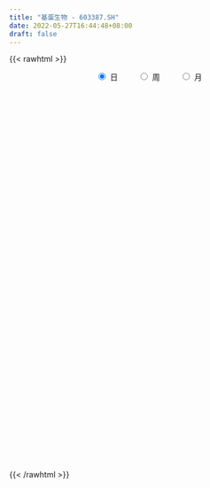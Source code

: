```yaml
---
title: "基蛋生物 - 603387.SH"
date: 2022-05-27T16:44:48+08:00
draft: false
---
```

{{< rawhtml >}}
    <div style="text-align: center">
        <label style="padding: 1rem;"><input style="margin-right: .5rem" type="radio" name="period" value="D" checked onclick="period_change(this)">日</label>
        <label style="padding: 1rem;"><input style="margin-right: .5rem" type="radio" name="period" value="W" onclick="period_change(this)">周</label>
        <label style="padding: 1rem;"><input style="margin-right: .5rem" type="radio" name="period" value="M" onclick="period_change(this)">月</label>
    </div>
    <div id="chart" style="height: 700px;"></div> 
    <script type="text/javascript">
        const D_v = [51081.63,28934.03,19354.51,20101.76,30071.64,31198.42,17917.41,18088.75,20413.4,23789.31,36114.98,21930.38,22529.2,20172.29,25216.49,19180.99,36369.19,25848.51,25719.53,11945.56,12240.54,13733.26,15085.51,22212.08,19838.53,25296.93,30715.86,16516.57,19032.49,37791.39,34207.07,26459.94,16333.45,11816.14,29736.31,17747.98,40699.15,17937.37,17265.85,21574.59,25292.38,19223.51,32117.92,17005.21,14255.62,37095.37,34794.36,37497.66,40528.94,25860.56,21408.03,18267.54,31890.23,37462.41,98914.85,217285.74,118870.01,83842.7,46994.81,41739.12,51358.98,70715.33,40784.21,36321.19,36599.45,48498.7,44289.7,53723.11,41855.54,35067.63,25744.23,31307.84,27841.64,38953.15,32211.75,57388.32,27220.42,28803.84,34254.85,26179.09,22636.48,26208.12,35771.26,36797.46,39500.44,23280.33,42648.21,34214.25,25480.62,23476.58,17994.45,25637.89,24121.77,23162.57,22209.06,20856.27,18873.17,21674.27,15448.32,16735.65,20508.15,21117.31,21650.68,17322.22,19613.46,21005.39,22497.38,65890.83,58330.11,78207.09,29550.47,31260.28,25616.86,15221.91,20172.47,14827.8,16686.26,14338.03,17988.8,19000.23,18047.92,37235.56,26368.76,22705.84,18299.96,20619.19,23198.03,24754.25,24905.11,76721.3,262132.36,213646.59,188811.13,109413.58,91700.33,81708.37,54343.13,48636.44,39789.06,42966.72,37975.04,28562.03,71438.59,47097.19,36217.81,29480.14,75911.88,43625.69,35984.14,27793.68,32005.61,29473.85,30712.08,112205.71,58848.85,72595.42,69859.22,58251.54,39678.53,93575.44,144425.8,245774.08,428972.49,467706.59,440768.09,331078.27,255036.05,167550.21,131340.18,147208.3,73844.4,91866.43,53156.48,69407.06,50534.28,43120.36,51044.59,55044.37,41239.73,68777.31,30842.99,33260.89,51651.78,40592.28,47220.55,57318.94,59948.6,44150.13,156460.23,90031.76,78653.24,53435.77,76930.98,70836.94,108429.75,80283.89,80545.16,67826.22,129702.76,278786.19,296299.48,165799.87,173549.36,142843.11,104622.59,112770.8,102514.99,65402.98,242386.03,287986.9,335980.91,286816.09,174731.55,164582.61,113656.43,107407.79,102378.99,72619.43,118423.05,86282.06,75826.68,104344.3,66866.64,48891.67,47506.28,53285.6,75775.4,68331.82,68623.08,56891.3,64211.3,199861.17,139056.81,127794.98,156994.83,88175.25,98823.29,103760.32,89079.79,59820.56,55763.87,50001.6,41531.02,48590.69,43827.91,80113.07,83775.13,41023.28,78211.39,47394.95]
const D_histogram = [0.0,0.0121955556,-0.0029595796,-0.0394277912,-0.0470479101,-0.0360862942,-0.0184822938,0.0060163983,-0.0048541315,-0.0138275892,-0.0351052934,-0.0484513173,-0.0704705674,-0.0821564248,-0.0572031617,-0.0601513543,-0.0111878444,0.0158304695,0.0014380014,-0.0142143555,-0.0343217572,-0.0375693192,-0.0277344443,0.0088145103,0.0348803456,0.0623172298,0.0269704623,0.0083085974,0.0061692681,0.0291620929,0.0545101206,0.0441434271,0.0220450919,0.0115707228,-0.0287476795,-0.058151069,-0.0988227036,-0.1244162688,-0.1197886663,-0.1236301807,-0.1105988112,-0.102739133,-0.0555409901,-0.039002536,-0.0207610537,0.0391204052,0.0427388433,0.0069765551,-0.0509718155,-0.1330737777,-0.1906078055,-0.2171673093,-0.2115763174,-0.1620323459,0.0066445953,0.1958237641,0.2426238286,0.2022825164,0.1562014643,0.1047534246,0.0664395842,0.0094971023,-0.01020936,-0.0125406352,-0.0229759869,-0.0155552291,-0.0489884704,-0.1131838694,-0.1356012978,-0.1092890529,-0.0822821812,-0.061173551,-0.0657887758,-0.0854971543,-0.053449014,0.0254353301,0.0560921662,0.0701022464,0.0919295529,0.1007102033,0.1076435704,0.1070667062,0.1181613807,0.1127462756,0.0829701718,0.0603567016,0.0171152597,-0.0106623744,-0.024076259,-0.0143274616,-0.0173425556,-0.0243311661,-0.0078614242,-0.024758966,-0.0348248282,-0.024047268,-0.0083737432,0.0114804608,0.0290590172,0.0403944536,0.0343670011,0.0253525855,0.0384933019,0.0526184776,0.0645857701,0.0757023473,0.0676614764,0.1078689937,0.077684864,-0.0245702692,-0.0848951179,-0.0957995793,-0.0934454455,-0.0839678608,-0.0709690626,-0.0569210784,-0.0562238779,-0.0542304433,-0.0399182717,-0.0274787133,-0.0040388124,0.03209628,0.051884875,0.0641012549,0.0663177782,0.0581701797,0.0425447262,0.0395470346,0.0489984244,0.1696683144,0.2607997697,0.3357035491,0.3708555306,0.3145862117,0.2274992303,0.1353538878,0.0777451601,0.0133554059,-0.014287165,-0.0308173902,-0.0592293074,-0.0755950978,-0.0482806759,-0.0446879467,-0.0343519931,-0.0311020526,-0.006227725,-0.0092945379,-0.0048034758,-0.0162214175,-0.0446334147,-0.0444534028,-0.0390241244,0.012895636,0.0420640174,0.0598145844,0.0629600767,0.0540902938,0.0450511983,0.0560606201,0.0757402754,0.1455987157,0.3169427924,0.4068981363,0.5512403233,0.5032298522,0.2875248626,0.1828573597,0.0469187549,-0.1322332604,-0.2604928729,-0.4037818307,-0.466372537,-0.5270077378,-0.5303452035,-0.504043959,-0.4600338583,-0.3902283457,-0.3299990386,-0.3158295184,-0.287794496,-0.2480534858,-0.1903679585,-0.157848601,-0.1194735017,-0.0702330458,-0.0580850671,-0.0307615891,0.0264093736,0.08838197,0.1288541619,0.1432241869,0.1637666775,0.1739642885,0.2112083925,0.2055350327,0.1453491936,0.0780704618,0.1283958208,0.2616277232,0.2809754955,0.2068666069,0.1171612648,0.0655118473,0.0568659716,0.0423123198,-0.0142064984,-0.0512752459,0.0497132736,0.0282477742,0.1142480377,0.1237145822,0.1169800602,0.0842230213,0.0251936103,0.0037883143,-0.0650354087,-0.113875283,-0.1148228478,-0.1307516048,-0.1906751534,-0.1552588751,-0.1713545354,-0.1853173831,-0.1987036237,-0.2156792566,-0.2660701922,-0.3239463622,-0.423585133,-0.4647155013,-0.3976737337,-0.2577817085,-0.1242849291,0.0310355915,0.1816110893,0.2743182593,0.3482439518,0.3597800346,0.3722682482,0.3698102256,0.3247231643,0.2602840658,0.1909674856,0.1454047662,0.1142348661,0.1349412012,0.0604105625,0.018024941,-0.0422370927,-0.0791777578]
const D_fast = [0.0,0.0152444444,-0.0006505856,-0.046975745,-0.0663578414,-0.0644177991,-0.0514343722,-0.0254315805,-0.0375156431,-0.0499459982,-0.0800000257,-0.1054588789,-0.1450957709,-0.1773207345,-0.1666682617,-0.1846542929,-0.1384877442,-0.1075118129,-0.1215447806,-0.1407507264,-0.1694385674,-0.1820784592,-0.1791771954,-0.1404246132,-0.1056386915,-0.0626224998,-0.0912266517,-0.1078113673,-0.1084083796,-0.0781250316,-0.0391494737,-0.0384803104,-0.0550673726,-0.062649061,-0.1101543832,-0.15409554,-0.2194728505,-0.2761704829,-0.3014900469,-0.3362391065,-0.3508574398,-0.3686825449,-0.3353696495,-0.3285818294,-0.3155306106,-0.2458690504,-0.2315659015,-0.2655840509,-0.3362753754,-0.451645782,-0.5568317612,-0.6376830923,-0.6849861798,-0.6759502947,-0.5056122047,-0.2674770949,-0.1600210732,-0.1497917563,-0.1568224424,-0.1820821259,-0.2037860702,-0.2583542765,-0.2806130789,-0.2860795129,-0.3022588613,-0.2987269108,-0.3444072696,-0.4368986361,-0.4932163888,-0.4942264072,-0.4877900808,-0.4819748384,-0.5030372571,-0.5441199242,-0.5254340374,-0.4401908607,-0.3955109831,-0.3639753413,-0.3191656466,-0.2852074453,-0.2513631857,-0.2251733733,-0.1845383537,-0.1617668898,-0.1708004508,-0.1783247455,-0.2172873724,-0.2477306002,-0.2671635495,-0.2609966175,-0.2683473504,-0.2814187525,-0.2669143666,-0.2900016499,-0.3087737191,-0.304007976,-0.2904278869,-0.2677035677,-0.242860257,-0.2214262072,-0.2188619094,-0.2215381786,-0.1987741367,-0.1714943417,-0.1433806066,-0.1133384426,-0.1044639444,-0.0372891787,-0.0480520923,-0.1564497929,-0.237998421,-0.2728527773,-0.2938600048,-0.3053743853,-0.3101178528,-0.3103001382,-0.3236589072,-0.3352230834,-0.3308904797,-0.3253205996,-0.3028904018,-0.2587312394,-0.2259714256,-0.197729732,-0.1789337642,-0.1725388178,-0.1775280898,-0.1706390226,-0.1489380267,0.0141489418,0.1704803395,0.3293100062,0.4571758704,0.4795531045,0.4493409305,0.39103406,0.3528616223,0.2918107196,0.2605963574,0.2363617847,0.1931425407,0.1578779758,0.1731222287,0.1655429713,0.1672909266,0.1627653539,0.1860827502,0.1806923029,0.183982496,0.1685092,0.128938849,0.1180055103,0.1136787575,0.168822427,0.2085068127,0.2412110258,0.2600965373,0.2647493279,0.2669730319,0.2919976087,0.3306123329,0.4368704521,0.6874502269,0.8791301048,1.1612823727,1.2390793647,1.0952555907,1.0363024277,0.9120935116,0.6998831812,0.5065003505,0.262265935,0.0830820945,-0.1093050408,-0.2452288074,-0.3449385526,-0.4159369165,-0.4436884903,-0.4659589428,-0.5307468023,-0.5746604038,-0.5969327651,-0.5868392275,-0.5937820202,-0.5852752963,-0.5535931018,-0.5559663899,-0.5363333092,-0.4725600031,-0.3884919142,-0.3158061818,-0.2656301101,-0.2041459502,-0.150457267,-0.0604110649,-0.0147006665,-0.0385492072,-0.0863103236,-0.0038860094,0.1947528238,0.28434447,0.2619522331,0.2015372072,0.1662657515,0.1718363688,0.167860797,0.1077903541,0.0579027951,0.171319633,0.1569160771,0.2714783502,0.3118735401,0.3343840332,0.3226827497,0.2699517412,0.2494935238,0.1644109487,0.0871022536,0.0574489769,0.0088323187,-0.0987600183,-0.1021584587,-0.161092753,-0.2213849465,-0.2844470929,-0.35534254,-0.4722510237,-0.6111137842,-0.8166488383,-0.9739580819,-1.0063347477,-0.9308881496,-0.8284626025,-0.665383184,-0.4694049139,-0.308118179,-0.1471314986,-0.0456504072,0.0599048685,0.1498994022,0.1859931321,0.18662505,0.1650503412,0.1558388133,0.1532276298,0.2076692652,0.148241267,0.1103618809,0.039540574,-0.0171945306]
const D_slow = [0.0,0.0030488889,0.002308994,-0.0075479538,-0.0193099313,-0.0283315049,-0.0329520783,-0.0314479788,-0.0326615116,-0.0361184089,-0.0448947323,-0.0570075616,-0.0746252035,-0.0951643097,-0.1094651001,-0.1245029386,-0.1272998998,-0.1233422824,-0.122982782,-0.1265363709,-0.1351168102,-0.14450914,-0.1514427511,-0.1492391235,-0.1405190371,-0.1249397296,-0.1181971141,-0.1161199647,-0.1145776477,-0.1072871245,-0.0936595943,-0.0826237375,-0.0771124645,-0.0742197838,-0.0814067037,-0.095944471,-0.1206501469,-0.1517542141,-0.1817013806,-0.2126089258,-0.2402586286,-0.2659434119,-0.2798286594,-0.2895792934,-0.2947695568,-0.2849894555,-0.2743047447,-0.272560606,-0.2853035598,-0.3185720043,-0.3662239557,-0.420515783,-0.4734098624,-0.5139179488,-0.5122568,-0.463300859,-0.4026449018,-0.3520742727,-0.3130239067,-0.2868355505,-0.2702256545,-0.2678513789,-0.2704037189,-0.2735388777,-0.2792828744,-0.2831716817,-0.2954187993,-0.3237147666,-0.3576150911,-0.3849373543,-0.4055078996,-0.4208012874,-0.4372484813,-0.4586227699,-0.4719850234,-0.4656261909,-0.4516031493,-0.4340775877,-0.4110951995,-0.3859176487,-0.3590067561,-0.3322400795,-0.3026997344,-0.2745131655,-0.2537706225,-0.2386814471,-0.2344026322,-0.2370682258,-0.2430872905,-0.2466691559,-0.2510047948,-0.2570875863,-0.2590529424,-0.2652426839,-0.2739488909,-0.2799607079,-0.2820541437,-0.2791840285,-0.2719192742,-0.2618206608,-0.2532289105,-0.2468907641,-0.2372674387,-0.2241128193,-0.2079663767,-0.1890407899,-0.1721254208,-0.1451581724,-0.1257369564,-0.1318795237,-0.1531033031,-0.177053198,-0.2004145593,-0.2214065245,-0.2391487902,-0.2533790598,-0.2674350293,-0.2809926401,-0.290972208,-0.2978418863,-0.2988515894,-0.2908275194,-0.2778563007,-0.2618309869,-0.2452515424,-0.2307089975,-0.2200728159,-0.2101860573,-0.1979364512,-0.1555193726,-0.0903194301,-0.0063935429,0.0863203398,0.1649668927,0.2218417003,0.2556801722,0.2751164623,0.2784553137,0.2748835225,0.2671791749,0.2523718481,0.2334730736,0.2214029046,0.210230918,0.2016429197,0.1938674065,0.1923104753,0.1899868408,0.1887859718,0.1847306175,0.1735722638,0.1624589131,0.152702882,0.155926791,0.1664427953,0.1813964414,0.1971364606,0.210659034,0.2219218336,0.2359369886,0.2548720575,0.2912717364,0.3705074345,0.4722319686,0.6100420494,0.7358495124,0.8077307281,0.853445068,0.8651747567,0.8321164416,0.7669932234,0.6660477657,0.5494546315,0.417702697,0.2851163962,0.1591054064,0.0440969418,-0.0534601446,-0.1359599042,-0.2149172838,-0.2868659078,-0.3488792793,-0.3964712689,-0.4359334192,-0.4658017946,-0.483360056,-0.4978813228,-0.5055717201,-0.4989693767,-0.4768738842,-0.4446603437,-0.408854297,-0.3679126276,-0.3244215555,-0.2716194574,-0.2202356992,-0.1838984008,-0.1643807853,-0.1322818301,-0.0668748994,0.0033689745,0.0550856262,0.0843759424,0.1007539042,0.1149703972,0.1255484771,0.1219968525,0.109178041,0.1216063594,0.128668303,0.1572303124,0.188158958,0.217403973,0.2384597283,0.2447581309,0.2457052095,0.2294463573,0.2009775366,0.1722718246,0.1395839234,0.0919151351,0.0531004163,0.0102617825,-0.0360675633,-0.0857434692,-0.1396632834,-0.2061808315,-0.287167422,-0.3930637052,-0.5092425806,-0.608661014,-0.6731064411,-0.7041776734,-0.6964187755,-0.6510160032,-0.5824364384,-0.4953754504,-0.4054304418,-0.3123633797,-0.2199108233,-0.1387300322,-0.0736590158,-0.0259171444,0.0104340471,0.0389927637,0.072728064,0.0878307046,0.0923369398,0.0817776667,0.0619832272]
const D_data = [['2021-05-18', 23.2222, 22.6206, 21.113, 23.3425],['2021-05-19', 22.7055, 22.8117, 22.3092, 23.0594],['2021-05-20', 22.7055, 22.4649, 22.3941, 22.932],['2021-05-21', 22.564, 22.0402, 22.0261, 22.5781],['2021-05-24', 21.9411, 22.2455, 21.4811, 22.3092],['2021-05-25', 22.2738, 22.4507, 21.7288, 22.7338],['2021-05-26', 22.3092, 22.5852, 22.3092, 22.7551],['2021-05-27', 22.5852, 22.7763, 22.3587, 22.9249],['2021-05-28', 22.7763, 22.3658, 22.295, 22.9816],['2021-05-31', 22.3658, 22.3233, 22.1676, 22.6135],['2021-06-01', 22.3233, 22.0615, 21.835, 22.472],['2021-06-02', 21.9694, 22.0261, 21.8704, 22.1393],['2021-06-03', 22.0261, 21.7642, 21.6509, 22.1039],['2021-06-04', 21.6793, 21.7288, 21.4245, 21.927],['2021-06-07', 21.743, 22.1535, 21.743, 22.3233],['2021-06-08', 22.2101, 21.7996, 21.7005, 22.2667],['2021-06-09', 21.8704, 22.5286, 21.5872, 22.7197],['2021-06-10', 22.4366, 22.4437, 22.295, 22.8117],['2021-06-11', 22.4507, 21.9482, 21.9199, 22.4578],['2021-06-15', 21.927, 21.8279, 21.7642, 22.0473],['2021-06-16', 21.7996, 21.6368, 21.5731, 21.927],['2021-06-17', 21.8067, 21.7359, 21.5802, 21.8704],['2021-06-18', 21.7288, 21.8704, 21.6226, 22.0331],['2021-06-21', 21.8208, 22.3021, 21.7359, 22.3304],['2021-06-22', 22.3375, 22.3375, 22.2242, 22.4295],['2021-06-23', 22.32, 22.52, 22.28, 22.98],['2021-06-24', 22.36, 21.73, 21.7, 22.46],['2021-06-25', 21.68, 21.79, 21.56, 21.91],['2021-06-28', 21.79, 21.93, 21.7, 22.1],['2021-06-29', 22.02, 22.3, 21.91, 22.51],['2021-06-30', 22.3, 22.48, 21.95, 22.88],['2021-07-01', 22.46, 22.1, 22.03, 22.71],['2021-07-02', 22.19, 21.88, 21.8, 22.2],['2021-07-05', 21.95, 21.94, 21.7, 22.0],['2021-07-06', 22.03, 21.41, 21.25, 22.08],['2021-07-07', 21.36, 21.31, 21.24, 21.49],['2021-07-08', 21.32, 20.9, 20.42, 21.4],['2021-07-09', 20.77, 20.8, 20.54, 21.02],['2021-07-12', 20.83, 21.0, 20.78, 21.13],['2021-07-13', 20.99, 20.77, 20.63, 20.99],['2021-07-14', 20.82, 20.88, 20.65, 21.15],['2021-07-15', 20.67, 20.75, 20.62, 20.87],['2021-07-16', 20.75, 21.29, 20.7, 21.43],['2021-07-19', 21.25, 21.0, 20.95, 21.26],['2021-07-20', 20.95, 21.05, 20.75, 21.2],['2021-07-21', 21.18, 21.75, 21.06, 21.8],['2021-07-22', 21.68, 21.21, 21.06, 21.68],['2021-07-23', 21.1, 20.61, 20.23, 21.12],['2021-07-26', 20.46, 20.02, 19.28, 20.58],['2021-07-27', 19.98, 19.22, 19.22, 20.2],['2021-07-28', 19.12, 18.97, 18.5, 19.2],['2021-07-29', 19.05, 18.91, 18.87, 19.25],['2021-07-30', 18.91, 19.02, 18.25, 19.1],['2021-08-02', 19.11, 19.5, 18.5, 19.52],['2021-08-03', 19.6, 21.45, 19.56, 21.45],['2021-08-04', 21.8, 22.69, 21.66, 23.48],['2021-08-05', 22.44, 21.66, 21.66, 23.0],['2021-08-06', 21.6, 20.71, 20.5, 21.65],['2021-08-09', 20.44, 20.5, 20.2, 20.66],['2021-08-10', 20.49, 20.23, 20.06, 20.5],['2021-08-11', 20.33, 20.18, 19.96, 20.5],['2021-08-12', 20.24, 19.68, 19.6, 20.26],['2021-08-13', 19.65, 19.9, 19.52, 20.08],['2021-08-16', 19.9, 20.01, 19.65, 20.15],['2021-08-17', 19.97, 19.82, 19.69, 20.14],['2021-08-18', 20.4, 19.98, 19.87, 20.81],['2021-08-19', 19.99, 19.33, 19.25, 20.05],['2021-08-20', 19.26, 18.57, 18.47, 19.26],['2021-08-23', 18.58, 18.71, 18.52, 18.8],['2021-08-24', 18.65, 19.18, 18.65, 19.25],['2021-08-25', 19.3, 19.2, 18.95, 19.3],['2021-08-26', 19.2, 19.14, 18.92, 19.42],['2021-08-27', 19.14, 18.75, 18.67, 19.14],['2021-08-30', 18.8, 18.37, 18.33, 18.88],['2021-08-31', 18.47, 18.93, 18.3, 19.0],['2021-09-01', 18.88, 19.74, 18.87, 19.85],['2021-09-02', 19.83, 19.4, 19.27, 19.83],['2021-09-03', 19.2, 19.3, 19.15, 19.55],['2021-09-06', 19.25, 19.5, 19.1, 19.63],['2021-09-07', 19.58, 19.44, 19.27, 19.61],['2021-09-08', 19.44, 19.49, 19.39, 19.67],['2021-09-09', 19.5, 19.45, 19.32, 19.54],['2021-09-10', 19.53, 19.67, 19.44, 19.87],['2021-09-13', 19.69, 19.53, 19.49, 20.17],['2021-09-14', 19.79, 19.17, 19.08, 19.83],['2021-09-15', 19.17, 19.14, 18.81, 19.29],['2021-09-16', 19.12, 18.7, 18.59, 19.35],['2021-09-17', 18.69, 18.67, 18.55, 18.88],['2021-09-22', 18.61, 18.69, 18.51, 18.85],['2021-09-23', 18.7, 18.92, 18.7, 19.06],['2021-09-24', 18.94, 18.73, 18.7, 19.0],['2021-09-27', 18.73, 18.6, 18.55, 18.9],['2021-09-28', 18.6, 18.87, 18.48, 18.92],['2021-09-29', 18.81, 18.4, 18.39, 18.91],['2021-09-30', 18.4, 18.35, 18.32, 18.58],['2021-10-08', 18.36, 18.55, 18.31, 18.6],['2021-10-11', 18.43, 18.63, 18.43, 18.65],['2021-10-12', 18.59, 18.74, 18.46, 18.87],['2021-10-13', 18.7, 18.79, 18.57, 18.88],['2021-10-14', 18.79, 18.78, 18.7, 18.92],['2021-10-15', 18.8, 18.57, 18.52, 18.83],['2021-10-18', 18.57, 18.48, 18.29, 18.62],['2021-10-19', 18.42, 18.76, 18.42, 18.87],['2021-10-20', 18.76, 18.85, 18.69, 18.9],['2021-10-21', 18.72, 18.91, 18.72, 19.07],['2021-10-22', 18.88, 18.99, 18.88, 19.08],['2021-10-25', 19.15, 18.79, 18.68, 19.15],['2021-10-26', 18.65, 19.53, 18.57, 19.68],['2021-10-27', 19.31, 18.73, 18.65, 19.41],['2021-10-28', 18.6, 17.47, 17.41, 18.7],['2021-10-29', 17.47, 17.49, 17.32, 17.7],['2021-11-01', 17.48, 17.82, 17.09, 17.84],['2021-11-02', 17.81, 17.86, 17.36, 17.89],['2021-11-03', 17.78, 17.88, 17.71, 18.08],['2021-11-04', 17.88, 17.89, 17.56, 18.02],['2021-11-05', 17.88, 17.89, 17.74, 18.08],['2021-11-08', 17.87, 17.68, 17.55, 17.87],['2021-11-09', 17.67, 17.62, 17.58, 17.78],['2021-11-10', 17.6, 17.74, 17.42, 17.75],['2021-11-11', 17.72, 17.72, 17.58, 17.83],['2021-11-12', 17.71, 17.9, 17.7, 17.98],['2021-11-15', 17.99, 18.19, 17.9, 18.5],['2021-11-16', 18.26, 18.13, 18.08, 18.44],['2021-11-17', 18.13, 18.13, 18.0, 18.3],['2021-11-18', 18.25, 18.06, 17.98, 18.25],['2021-11-19', 17.95, 17.93, 17.76, 18.0],['2021-11-22', 17.89, 17.78, 17.64, 18.0],['2021-11-23', 17.74, 17.89, 17.7, 18.2],['2021-11-24', 17.88, 18.07, 17.73, 18.2],['2021-11-25', 18.15, 19.88, 18.01, 19.88],['2021-11-26', 21.75, 20.24, 20.02, 21.75],['2021-11-29', 21.0, 20.72, 20.24, 21.6],['2021-11-30', 20.14, 20.81, 19.74, 21.1],['2021-12-01', 20.5, 19.9, 19.88, 20.5],['2021-12-02', 19.75, 19.37, 19.37, 20.25],['2021-12-03', 19.25, 19.0, 18.9, 19.5],['2021-12-06', 19.0, 19.15, 18.73, 19.23],['2021-12-07', 19.0, 18.81, 18.59, 19.15],['2021-12-08', 18.8, 19.06, 18.7, 19.19],['2021-12-09', 19.06, 19.1, 18.98, 19.16],['2021-12-10', 19.1, 18.83, 18.79, 19.12],['2021-12-13', 18.75, 18.84, 18.73, 18.98],['2021-12-14', 18.85, 19.4, 18.85, 19.4],['2021-12-15', 19.41, 19.18, 19.11, 19.55],['2021-12-16', 19.25, 19.3, 19.08, 19.46],['2021-12-17', 19.3, 19.25, 19.1, 19.4],['2021-12-20', 19.3, 19.61, 19.3, 19.88],['2021-12-21', 19.65, 19.34, 19.19, 19.72],['2021-12-22', 19.22, 19.46, 19.2, 19.53],['2021-12-23', 19.48, 19.26, 19.25, 19.48],['2021-12-24', 19.18, 18.94, 18.88, 19.31],['2021-12-27', 18.9, 19.21, 18.83, 19.28],['2021-12-28', 19.25, 19.28, 19.06, 19.36],['2021-12-29', 19.28, 20.03, 19.25, 20.44],['2021-12-30', 19.8, 20.01, 19.78, 20.17],['2021-12-31', 19.99, 20.06, 19.81, 20.42],['2022-01-04', 20.2, 20.01, 19.93, 20.47],['2022-01-05', 20.0, 19.92, 19.4, 20.05],['2022-01-06', 19.79, 19.94, 19.66, 20.08],['2022-01-07', 19.93, 20.27, 19.86, 20.74],['2022-01-10', 20.88, 20.55, 20.39, 21.22],['2022-01-11', 20.55, 21.55, 20.26, 22.54],['2022-01-12', 21.4, 23.71, 20.93, 23.71],['2022-01-13', 23.71, 23.75, 22.54, 24.56],['2022-01-14', 23.3, 25.53, 23.05, 26.03],['2022-01-17', 25.37, 23.9, 23.65, 25.38],['2022-01-18', 23.21, 21.51, 21.51, 23.22],['2022-01-19', 21.08, 22.34, 21.01, 22.4],['2022-01-20', 22.07, 21.51, 21.46, 22.7],['2022-01-21', 21.3, 20.2, 20.09, 21.52],['2022-01-24', 19.81, 19.96, 19.71, 20.23],['2022-01-25', 19.87, 18.87, 18.85, 20.28],['2022-01-26', 19.08, 19.06, 18.84, 19.33],['2022-01-27', 19.09, 18.42, 18.3, 19.24],['2022-01-28', 18.59, 18.59, 18.29, 18.83],['2022-02-07', 18.98, 18.64, 18.41, 19.0],['2022-02-08', 18.6, 18.68, 18.19, 18.84],['2022-02-09', 18.74, 18.97, 18.51, 19.05],['2022-02-10', 18.98, 18.9, 18.74, 19.15],['2022-02-11', 18.99, 18.24, 18.09, 18.99],['2022-02-14', 18.2, 18.25, 18.12, 18.5],['2022-02-15', 18.4, 18.32, 18.08, 18.53],['2022-02-16', 18.36, 18.58, 18.18, 18.76],['2022-02-17', 18.57, 18.31, 18.22, 18.58],['2022-02-18', 18.12, 18.4, 18.05, 18.56],['2022-02-21', 18.4, 18.63, 18.3, 18.65],['2022-02-22', 18.48, 18.21, 18.06, 18.49],['2022-02-23', 18.24, 18.4, 18.15, 18.45],['2022-02-24', 18.4, 18.93, 18.38, 19.55],['2022-02-25', 18.86, 19.29, 18.81, 19.37],['2022-02-28', 19.39, 19.32, 18.76, 19.6],['2022-03-01', 19.32, 19.19, 19.05, 19.48],['2022-03-02', 19.1, 19.43, 18.9, 19.64],['2022-03-03', 19.4, 19.47, 19.35, 19.65],['2022-03-04', 19.3, 20.05, 19.29, 20.25],['2022-03-07', 20.26, 19.73, 19.53, 20.35],['2022-03-08', 19.67, 18.98, 18.4, 19.67],['2022-03-09', 18.98, 18.61, 17.97, 19.23],['2022-03-10', 18.91, 20.1, 18.81, 20.14],['2022-03-11', 19.94, 21.78, 19.58, 22.05],['2022-03-14', 22.5, 20.98, 20.96, 23.0],['2022-03-15', 20.39, 19.86, 19.74, 20.98],['2022-03-16', 19.93, 19.36, 18.39, 20.28],['2022-03-17', 19.08, 19.54, 19.05, 20.38],['2022-03-18', 19.56, 19.98, 19.33, 20.32],['2022-03-21', 20.08, 19.9, 19.49, 20.35],['2022-03-22', 19.71, 19.21, 18.92, 19.78],['2022-03-23', 19.07, 19.19, 19.03, 19.4],['2022-03-24', 20.09, 21.11, 19.73, 21.11],['2022-03-25', 20.94, 19.84, 19.82, 21.13],['2022-03-28', 20.03, 21.44, 20.03, 21.82],['2022-03-29', 21.13, 20.86, 20.74, 22.06],['2022-03-30', 20.65, 20.79, 20.28, 20.97],['2022-03-31', 20.64, 20.47, 20.3, 21.01],['2022-04-01', 20.36, 19.97, 19.81, 20.38],['2022-04-06', 20.11, 20.27, 19.89, 20.47],['2022-04-07', 20.0, 19.44, 19.4, 20.15],['2022-04-08', 19.34, 19.33, 19.19, 19.69],['2022-04-11', 20.09, 19.73, 19.71, 20.88],['2022-04-12', 20.12, 19.42, 19.02, 20.12],['2022-04-13', 19.25, 18.55, 18.55, 19.26],['2022-04-14', 18.63, 19.55, 18.51, 19.95],['2022-04-15', 19.26, 18.83, 18.74, 19.5],['2022-04-18', 18.69, 18.63, 18.0, 18.8],['2022-04-19', 18.6, 18.4, 18.2, 18.75],['2022-04-20', 18.39, 18.09, 17.97, 18.65],['2022-04-21', 18.1, 17.27, 17.1, 18.25],['2022-04-22', 17.06, 16.61, 16.49, 17.16],['2022-04-25', 16.44, 15.31, 15.28, 16.44],['2022-04-26', 15.0, 15.24, 14.96, 15.75],['2022-04-27', 14.85, 16.24, 14.78, 16.24],['2022-04-28', 17.0, 17.36, 16.79, 17.86],['2022-04-29', 17.38, 17.77, 17.12, 17.95],['2022-05-05', 17.79, 18.69, 17.54, 18.92],['2022-05-06', 18.35, 19.45, 18.25, 19.77],['2022-05-09', 19.4, 19.48, 19.08, 19.64],['2022-05-10', 19.11, 19.87, 19.05, 19.95],['2022-05-11', 19.86, 19.54, 19.53, 20.49],['2022-05-12', 19.45, 19.86, 19.39, 20.28],['2022-05-13', 19.8, 19.96, 19.6, 20.32],['2022-05-16', 20.0, 19.55, 19.46, 20.0],['2022-05-17', 19.6, 19.23, 19.1, 19.62],['2022-05-18', 19.31, 18.98, 18.98, 19.41],['2022-05-19', 18.99, 19.1, 18.52, 19.14],['2022-05-20', 19.28, 19.18, 18.9, 19.35],['2022-05-23', 19.45, 19.91, 19.26, 19.96],['2022-05-24', 19.92, 18.66, 18.65, 19.93],['2022-05-25', 18.66, 18.79, 18.54, 18.96],['2022-05-26', 18.92, 18.29, 17.76, 18.94],['2022-05-27', 18.29, 18.28, 18.06, 18.88]]
const W_v = [97129.27,561939.4,325641.82,170828.74,139622.26,201798.16,300633.68,181279.22,176384.19,89556.04,99107.24,133399.89,83063.32,165800.77,205370.1,140134.08,131298.51,96076.56,79721.83,87122.43,72728.66,72832.23,59464.32,39035.29,53444.9,50472.11,42767.7,37548.49,45505.95,24177.91,10838.41,41358.37,45022.48,54374.01,59253.35,69286.33,84400.04,126973.69,83231.56,209073.19,119337.51,144762.95,115444.46,109439.58,121063.5,109866.38,86103.77,86906.63,120361.79,148624.11,146760.07,211395.86,120571.84,91889.31,106594.61,63350.92,72622.67,131439.05,66558.85,64154.07,55338.95,64756.37,84458.25,66086.25,202051.26,182433.69,151442.97,202086.77,133254.23,75638.22,146116.55,88948.09,63762.52,48635.8,40092.92,62319.86,65127.53,97101.79,71797.43,174210.58,160164.65,203809.85,217016.93,202624.61,466037.3699999999,225094.08,159851.02,254610.57,240181.68,176953.97,63613.81,154772.4,114345.19,128290.84,100535.05,126709.43,121672.27,107445.48,111863.15,146722.07,111601.18,143182.54,98789.18,121494.77,119739.12,185349.82,584029.25,286344.06,254267.31,197158.67,184204.03,192604.14,26782.84,112425.5,334151.06,353322.41,156645.36,134861.56,99457.89,150676.55,76176.91,76750.48,59311.56,102742.49,82501.09,96781.63,178668.08,145561.24,454153.09,526010.66,215184.85,1070468.96,536306.17,356874.71,447078.4,324847.41,442850.55,256466.56,268651.7,631794.42,695799.47,367955.79,173914.4,260511.56,299190.02,195575.77,314233.66,390167.31,453813.99,306670.57,356722.25,417472.02,420079.42,297359.77,264027.74,285706.85,172966.92,175403.94,204373.46,272572.66,199221.76,163448.75,150653.97,84691.15,27876.85,286845.62,269732.92,404783.18,226559.56,150136.97,81918.51,174872.09,115414.61,147473.24,131447.4,127967.53,146763.22,211687.37,134327.6,152308.22,144208.76,101478.83,60783.8,48547.15,85459.14,159806.91,110595.11,105116.86,103942.09,127946.06,75150.06,101777.69,202277.18,402235.34,113155.65,150790.69,155459.06,117689.62,124536.16,132334.71,53004.87,114579.97,133824.34,117936.95,115474.25,140648.22,137955.3,556375.71,251592.45,219432.15,161816.88,184577.48,145049.8,176440.69,66951.65,95131.29,20856.27,93239.56,100709.06,254475.88,107099.32,86061.24,125229.31,411711.05,685280.0,223710.39,212795.76,215321.0,303835.91,261364.73,1727647.05,1032213.01,338808.65,259226.36,203568.49,407909.66,388286.68,637144.22,883114.4099999999,811061.7000000001,1075767.5900000001,282406.21,451742.73,293790.77,528643.6599999999,284789.81,439659.21,239715.09,330517.82]
const W_histogram = [0.0,0.0371163533,0.0648337428,-0.0010243633,0.0295198087,0.0978034466,0.2633051496,0.4232208094,0.4229326108,0.3695801044,0.2858222255,0.3197868118,0.253971354,0.2966337811,0.3864938122,0.477759807,0.3600980807,0.2823109943,0.1540083934,-0.0181333302,-0.0785566851,-0.1049605638,-0.1093117797,-0.1107677889,-0.1480965323,-0.1850404193,-0.2211715762,-0.3033688552,-0.4680237462,-0.5642012745,-0.5623804912,-0.4720144357,-0.3110297022,-0.251480143,-0.2687844473,-0.1077950286,0.0514335063,0.2529714819,0.2684206856,0.5220096849,0.7596713614,0.9360436848,0.9664614116,1.0655159859,0.8695537212,0.7301292288,0.4992433608,0.3076273581,0.0662207083,-0.1019540228,0.0348065178,-0.0950939086,-0.2585427387,-0.5465699055,-0.7332497171,-0.9529419318,-0.9365747687,-0.8736178418,-0.8435293055,-0.8522740786,-0.7409635951,-0.6082969453,-0.7281825238,-0.755681805,-0.926123543,-0.9487455478,-0.9578594541,-0.8106989298,-0.7575284334,-0.6648380524,-0.5460049306,-0.4541764883,-0.4189437486,-0.3737956301,-0.2883691797,-0.1969491063,-0.0935182437,-0.0107552435,0.0355367462,0.1572106608,0.2655592619,0.3816196845,0.4432995749,0.47987409,0.7231315313,0.8214703447,0.8943634926,0.9873253269,1.1524828106,1.0216564736,0.8678936092,0.6636471145,0.5222770277,0.3415702962,0.2048975413,0.0009051724,-0.0866290188,-0.062955656,-0.0522360353,0.0136498661,0.0419920675,0.0184879322,-0.0216125231,-0.1056187676,-0.1995767605,-0.1330673352,-0.1656961649,-0.1897453044,-0.1189233548,-0.0731918485,-0.0489844555,-0.0777541946,-0.1197662201,-0.0602041965,0.0208213967,-0.0583415648,-0.1026007381,-0.0974761996,-0.1077961454,-0.1185347311,-0.1331634679,-0.1277684261,-0.1280854718,-0.09825288,-0.0780429582,-0.0357854454,0.0404425521,0.0683655851,0.1241129813,0.2337511966,0.5282038734,0.9267562917,1.0310855008,1.1134221404,0.9567554263,0.7699518614,0.6351380314,0.4329053003,0.2688935372,0.3186457472,0.2967255835,0.0716982641,-0.1035269761,-0.2660231467,-0.3445609602,-0.4030657733,-0.3379745715,-0.1890274585,0.0209093285,0.3162922805,0.4435010905,0.7150882646,0.6398821779,0.4450957177,0.382849406,0.2723691492,0.0641009536,-0.1237665938,-0.2132908969,-0.1303016,-0.3100040687,-0.3781867077,-0.4384305648,-0.4552136714,-0.3981220622,-0.2087378903,-0.076420028,-0.1379504299,-0.2749833344,-0.3769968613,-0.414273666,-0.5846854252,-0.6787656893,-0.7840200324,-0.7426204763,-0.7168392612,-0.5510465871,-0.4585162122,-0.4062210844,-0.2725531015,-0.356245974,-0.3970803923,-0.3339267835,-0.2551275877,-0.2161349276,-0.0884655577,0.0178261832,0.0865927179,0.1239653957,0.1669757997,0.2140499293,0.2295406279,0.4036809669,0.3582505764,0.3321457647,0.218035481,0.0352833652,-0.0590368155,-0.1542814791,-0.1901076221,-0.2053466379,-0.2065810861,-0.1876276609,-0.2312534629,-0.2110949698,-0.2261999965,-0.3201742021,-0.248604119,-0.2360034453,-0.2936714887,-0.2953255394,-0.2374987544,-0.1563677813,-0.1519570198,-0.1278711557,-0.1205042671,-0.0867137942,-0.0494224243,0.0137480741,-0.0327336423,-0.0241784263,-0.0064093873,0.0174941766,0.1894540784,0.2182138914,0.2234985729,0.2509354881,0.2436598785,0.3057124395,0.3491948023,0.7002416241,0.5482363836,0.3250483898,0.1486137143,0.0429403978,0.0336475249,0.0768782089,0.2124913297,0.1731382443,0.1317253892,0.108122981,0.0475350578,-0.0242324196,-0.2089560065,-0.2386148221,-0.1357982424,-0.0296956214,-0.0093525521,-0.0514651289]
const W_fast = [0.0,0.0463954416,0.0903212669,0.02420707,0.0621311941,0.1548656937,0.386193684,0.6519145462,0.7573595003,0.79640202,0.7840996975,0.8980109868,0.8956883674,1.0125092398,1.1989927239,1.4096986705,1.3820614643,1.3748521266,1.285051624,1.1083765679,1.0283140417,0.9756700221,0.9439908612,0.9148429048,0.8404900284,0.7572860366,0.6658619856,0.5078224928,0.2261616652,-0.0110661817,-0.1498405212,-0.1774780747,-0.0942507667,-0.0975712432,-0.1820716593,-0.0480309978,0.1240559136,0.3888367598,0.4713911348,0.8554825554,1.2830620722,1.6934453168,1.9654783966,2.3309119674,2.3523381329,2.3954459477,2.2893709199,2.1746617567,1.949810284,1.7561470471,1.9016092172,1.7479353137,1.5198507989,1.0951811557,0.7251889149,0.2672612173,0.0494846882,-0.1059628453,-0.2867566355,-0.5085699282,-0.5825003435,-0.60190793,-0.9038391395,-1.1202588719,-1.5222314956,-1.7820398874,-2.0306186573,-2.0861328654,-2.2223444774,-2.2958636095,-2.3135317203,-2.3352474,-2.4047505976,-2.4530513865,-2.439717231,-2.3975344342,-2.3174831326,-2.2374089432,-2.182232767,-2.0212561871,-1.8465177706,-1.6350524269,-1.4625476428,-1.3060046052,-0.8819642811,-0.5782578815,-0.2817738604,0.0580193056,0.5112974919,0.6358852734,0.6990958112,0.6607610952,0.6499602653,0.5546461079,0.4691977382,0.2654316624,0.1562402166,0.1641746654,0.1618352772,0.2311336452,0.2699738634,0.2510917112,0.2055881251,0.0951771887,-0.0486749944,-0.0154324028,-0.0894852738,-0.1609707394,-0.1198796285,-0.0924460843,-0.0804848052,-0.128693093,-0.2006466735,-0.156135699,-0.0699047566,-0.1636531093,-0.2335624671,-0.2528069785,-0.2900759606,-0.3304482291,-0.3783678329,-0.4049148976,-0.4372533113,-0.4319839395,-0.4312847572,-0.3979736057,-0.3116349702,-0.266620541,-0.1798448994,-0.011768885,0.4147347602,1.0449762514,1.4070768356,1.7677690104,1.8502911528,1.8559755533,1.8799462311,1.7859398251,1.6891514463,1.8185650931,1.8708263253,1.6637235719,1.4626165877,1.2336146304,1.0689365769,0.9096653204,0.8902628793,0.9919531277,1.2071172468,1.5815732689,1.8196573516,2.2700165918,2.3547810496,2.2712685188,2.3047345586,2.2623465891,2.070103632,1.8512944361,1.7084474087,1.7588613057,1.5016578198,1.3389285038,1.1690770055,1.0384904811,0.9960515748,1.1332512741,1.2464641294,1.1504461199,0.9446673818,0.7484046397,0.6075594184,0.290976303,0.0272046165,-0.2740547346,-0.4183102977,-0.5717388978,-0.5437078706,-0.5658065487,-0.615066692,-0.5495369844,-0.7222913504,-0.8623958668,-0.8827239539,-0.867706655,-0.8827477268,-0.7771947463,-0.6664464596,-0.5760317455,-0.5076677187,-0.4229133648,-0.3223267529,-0.2494508974,0.0256096834,0.069741937,0.1266735665,0.067072153,-0.1068591214,-0.215938506,-0.3497535394,-0.433106588,-0.4996822632,-0.5525619829,-0.5805154729,-0.6819546406,-0.71456989,-0.7862249158,-0.960242672,-0.9508236186,-0.9972238062,-1.1283097217,-1.2037951573,-1.2053430609,-1.1633040331,-1.1968825266,-1.2047644514,-1.2275236295,-1.2154116052,-1.1904758414,-1.1238683245,-1.1785334515,-1.1760228421,-1.1598561499,-1.1315790418,-0.9122556205,-0.8289423346,-0.7677830099,-0.6776122226,-0.6239728625,-0.4854921917,-0.3547111283,0.1713960995,0.1564499549,0.0145240586,-0.1247571884,-0.2196954055,-0.2205763971,-0.158126161,0.0306097923,0.034541268,0.0260597601,0.0294880972,-0.0192160615,-0.0970416438,-0.3340042323,-0.4233167534,-0.3544497343,-0.2557710187,-0.2377660874,-0.2927449465]
const W_slow = [0.0,0.0092790883,0.025487524,0.0252314332,0.0326113854,0.0570622471,0.1228885344,0.2286937368,0.3344268895,0.4268219156,0.498277472,0.5782241749,0.6417170134,0.7158754587,0.8124989117,0.9319388635,1.0219633837,1.0925411323,1.1310432306,1.1265098981,1.1068707268,1.0806305859,1.0533026409,1.0256106937,0.9885865606,0.9423264558,0.8870335618,0.811191348,0.6941854114,0.5531350928,0.41253997,0.2945363611,0.2167789355,0.1539088998,0.086712788,0.0597640308,0.0726224074,0.1358652779,0.2029704493,0.3334728705,0.5233907108,0.757401632,0.9990169849,1.2653959814,1.4827844117,1.6653167189,1.7901275591,1.8670343986,1.8835895757,1.85810107,1.8668026994,1.8430292223,1.7783935376,1.6417510612,1.458438632,1.220203149,0.9860594568,0.7676549964,0.55677267,0.3437041504,0.1584632516,0.0063890153,-0.1756566157,-0.3645770669,-0.5961079526,-0.8332943396,-1.0727592031,-1.2754339356,-1.464816044,-1.6310255571,-1.7675267897,-1.8810709118,-1.9858068489,-2.0792557564,-2.1513480514,-2.2005853279,-2.2239648889,-2.2266536997,-2.2177695132,-2.178466848,-2.1120770325,-2.0166721114,-1.9058472177,-1.7858786952,-1.6050958124,-1.3997282262,-1.176137353,-0.9293060213,-0.6411853187,-0.3857712003,-0.168797798,-0.0028860193,0.1276832376,0.2130758117,0.264300197,0.2645264901,0.2428692354,0.2271303214,0.2140713125,0.2174837791,0.2279817959,0.232603779,0.2272006482,0.2007959563,0.1509017662,0.1176349324,0.0762108911,0.028774565,-0.0009562737,-0.0192542358,-0.0315003497,-0.0509388983,-0.0808804534,-0.0959315025,-0.0907261533,-0.1053115445,-0.130961729,-0.1553307789,-0.1822798153,-0.211913498,-0.245204365,-0.2771464715,-0.3091678395,-0.3337310595,-0.353241799,-0.3621881604,-0.3520775223,-0.3349861261,-0.3039578807,-0.2455200816,-0.1134691132,0.1182199597,0.3759913349,0.65434687,0.8935357266,1.0860236919,1.2448081997,1.3530345248,1.4202579091,1.4999193459,1.5741007418,1.5920253078,1.5661435638,1.4996377771,1.4134975371,1.3127310937,1.2282374508,1.1809805862,1.1862079183,1.2652809884,1.3761562611,1.5549283272,1.7148988717,1.8261728011,1.9218851526,1.9899774399,2.0060026783,1.9750610299,1.9217383056,1.8891629057,1.8116618885,1.7171152115,1.6075075703,1.4937041525,1.3941736369,1.3419891644,1.3228841574,1.2883965499,1.2196507163,1.1254015009,1.0218330844,0.8756617282,0.7059703058,0.5099652977,0.3243101787,0.1451003634,0.0073387166,-0.1072903365,-0.2088456076,-0.2769838829,-0.3660453764,-0.4653154745,-0.5487971704,-0.6125790673,-0.6666127992,-0.6887291886,-0.6842726428,-0.6626244634,-0.6316331144,-0.5898891645,-0.5363766822,-0.4789915252,-0.3780712835,-0.2885086394,-0.2054721982,-0.150963328,-0.1421424867,-0.1569016905,-0.1954720603,-0.2429989658,-0.2943356253,-0.3459808968,-0.392887812,-0.4507011778,-0.5034749202,-0.5600249193,-0.6400684699,-0.7022194996,-0.7612203609,-0.8346382331,-0.9084696179,-0.9678443065,-1.0069362518,-1.0449255068,-1.0768932957,-1.1070193625,-1.128697811,-1.1410534171,-1.1376163986,-1.1457998092,-1.1518444157,-1.1534467626,-1.1490732184,-1.1017096988,-1.047156226,-0.9912815828,-0.9285477107,-0.8676327411,-0.7912046312,-0.7039059306,-0.5288455246,-0.3917864287,-0.3105243312,-0.2733709027,-0.2626358032,-0.254223922,-0.2350043698,-0.1818815374,-0.1385969763,-0.105665629,-0.0786348838,-0.0667511193,-0.0728092242,-0.1250482259,-0.1847019314,-0.218651492,-0.2260753973,-0.2284135353,-0.2412798176]
const W_data = [['2017-07-21', 11.2263, 16.4331, 11.2263, 16.4331],['2017-07-28', 16.2929, 17.0147, 15.7043, 18.0799],['2017-08-04', 16.6854, 17.1163, 16.5067, 19.089],['2017-08-11', 17.1549, 15.869, 15.7673, 17.5823],['2017-08-18', 15.9005, 16.9972, 15.8935, 17.6174],['2017-08-25', 16.9832, 17.7961, 16.8956, 19.2256],['2017-09-01', 18.0063, 19.8073, 17.5929, 20.8655],['2017-09-08', 19.6321, 20.9215, 19.2992, 21.7239],['2017-09-15', 21.0196, 19.7267, 19.5795, 21.0582],['2017-09-22', 19.6216, 19.2887, 18.7772, 20.1051],['2017-09-29', 19.2852, 18.8648, 18.0729, 19.4779],['2017-10-13', 19.1135, 20.5256, 18.7877, 20.7954],['2017-10-20', 20.3784, 19.506, 18.8823, 20.3854],['2017-10-27', 19.4184, 21.1212, 19.3343, 21.3315],['2017-11-03', 20.9355, 22.4562, 20.3294, 23.4653],['2017-11-10', 22.4772, 23.4373, 22.3826, 23.6861],['2017-11-17', 23.3427, 21.2228, 20.9075, 24.1696],['2017-11-24', 21.37, 21.6013, 20.8725, 22.5263],['2017-12-01', 21.3735, 20.7428, 20.3224, 21.9271],['2017-12-08', 20.6377, 19.5936, 18.3952, 20.6412],['2017-12-15', 19.576, 20.4835, 19.1486, 20.883],['2017-12-22', 20.3924, 20.7568, 19.6286, 21.1458],['2017-12-29', 20.7779, 21.0161, 20.3574, 21.5382],['2018-01-05', 21.0512, 21.0967, 21.0406, 21.7169],['2018-01-12', 21.0477, 20.5816, 19.9194, 21.0477],['2018-01-19', 20.4275, 20.3889, 19.3693, 20.5326],['2018-01-26', 20.3749, 20.1682, 19.9124, 21.0056],['2018-02-02', 20.1472, 19.1801, 18.8542, 20.1472],['2018-02-09', 18.9418, 17.274, 16.2859, 19.1591],['2018-02-14', 17.5123, 17.0988, 16.787, 17.8486],['2018-02-23', 17.1689, 17.6875, 17.0988, 17.8802],['2018-03-02', 17.8662, 18.6826, 17.8276, 19.096],['2018-03-09', 18.6405, 19.972, 18.6055, 20.035],['2018-03-16', 20.1016, 19.0995, 18.5459, 20.4765],['2018-03-23', 19.089, 18.0589, 17.5543, 20.2803],['2018-03-30', 17.8066, 20.5431, 17.5858, 20.6307],['2018-04-04', 20.9355, 21.377, 20.7358, 22.3616],['2018-04-13', 21.3385, 23.0238, 20.9601, 23.5459],['2018-04-20', 22.9327, 21.5137, 21.3034, 23.4303],['2018-04-27', 21.3735, 25.5851, 21.3315, 27.3231],['2018-05-04', 25.946, 27.295, 25.946, 28.2691],['2018-05-11', 27.1023, 28.4233, 26.9096, 31.2544],['2018-05-18', 28.2095, 28.0448, 27.3651, 30.4695],['2018-05-25', 28.3252, 30.2348, 27.754, 31.3525],['2018-06-01', 29.4324, 27.2473, 26.4432, 30.9986],['2018-06-08', 27.1338, 27.9133, 25.9005, 29.5956],['2018-06-15', 27.5976, 26.5024, 26.379, 28.4955],['2018-06-22', 26.1472, 26.4333, 25.0618, 27.272],['2018-06-29', 26.4974, 25.0519, 23.5571, 26.6405],['2018-07-06', 24.9286, 25.1111, 24.1146, 27.3756],['2018-07-13', 24.9631, 29.0875, 24.9631, 29.2454],['2018-07-20', 28.7125, 26.0041, 25.2591, 29.5759],['2018-07-27', 24.7658, 24.9039, 24.1245, 25.8314],['2018-08-03', 24.8793, 22.0376, 21.8945, 24.8793],['2018-08-10', 21.8107, 21.7268, 20.2172, 22.3336],['2018-08-17', 21.1644, 19.7238, 19.6844, 22.0771],['2018-08-24', 19.8324, 21.5295, 19.2157, 21.9537],['2018-08-31', 21.7071, 21.7268, 21.4653, 24.5685],['2018-09-07', 21.6873, 20.972, 20.6612, 22.1955],['2018-09-14', 20.9621, 19.9261, 19.6844, 21.4357],['2018-09-21', 19.7288, 21.1052, 19.6597, 21.1101],['2018-09-28', 20.8191, 21.5048, 20.7401, 21.638],['2018-10-12', 21.1348, 17.8245, 16.823, 21.1348],['2018-10-19', 17.8343, 17.9478, 16.5319, 18.5398],['2018-10-26', 18.007, 14.8743, 14.8595, 19.1417],['2018-11-02', 14.6523, 15.3479, 13.7495, 15.4663],['2018-11-09', 15.2739, 14.5289, 14.4303, 15.6883],['2018-11-16', 14.4303, 15.9843, 14.4303, 16.2655],['2018-11-23', 15.8758, 14.524, 14.5043, 15.9843],['2018-11-30', 14.5437, 14.6227, 14.2181, 14.9433],['2018-12-07', 15.047, 14.7953, 14.7559, 15.7574],['2018-12-14', 14.6029, 14.3661, 14.3119, 15.1407],['2018-12-21', 14.1885, 13.3745, 13.2611, 14.3661],['2018-12-28', 13.3696, 13.1081, 12.9749, 13.6261],['2019-01-04', 13.1476, 13.3992, 12.6789, 13.4683],['2019-01-11', 13.4732, 13.4485, 13.1426, 13.6656],['2019-01-18', 13.4781, 13.6952, 13.1574, 13.784],['2019-01-25', 13.8136, 13.5817, 13.4337, 14.0899],['2019-02-01', 13.6656, 13.1673, 12.6, 13.6903],['2019-02-15', 13.1673, 14.3316, 13.1476, 14.6029],['2019-02-22', 14.45, 14.6523, 14.2477, 15.3824],['2019-03-01', 14.7263, 15.3232, 14.7016, 15.9843],['2019-03-08', 15.486, 15.1752, 15.0716, 16.3691],['2019-03-15', 15.2443, 15.2344, 14.9976, 16.1274],['2019-03-22', 15.491, 18.826, 15.417, 19.5758],['2019-03-29', 18.3967, 18.3425, 17.3065, 18.8013],['2019-04-04', 18.3326, 18.9937, 18.3326, 19.487],['2019-04-12', 19.0924, 20.3011, 18.0859, 20.6711],['2019-04-19', 20.3011, 22.6543, 19.9952, 23.0292],['2019-04-26', 22.6888, 19.8373, 19.4476, 23.3696],['2019-04-30', 19.4377, 19.4969, 19.3588, 20.7105],['2019-05-10', 18.4757, 18.4954, 17.489, 18.9049],['2019-05-17', 18.2438, 18.8309, 18.1106, 19.6745],['2019-05-24', 18.6977, 17.835, 17.3657, 19.4691],['2019-05-31', 17.849, 17.7792, 17.5976, 18.6172],['2019-06-06', 17.8001, 16.1311, 15.8518, 18.2261],['2019-06-14', 16.2708, 16.8015, 15.6214, 17.2205],['2019-06-21', 16.7946, 17.9957, 16.6549, 18.3448],['2019-06-28', 18.0166, 17.9119, 17.5278, 18.3728],['2019-07-05', 18.1423, 18.8267, 18.1074, 19.1828],['2019-07-12', 18.8476, 18.666, 18.0306, 18.8476],['2019-07-19', 18.5753, 18.0864, 17.3532, 19.2037],['2019-07-26', 17.8769, 17.7373, 17.3183, 18.3309],['2019-08-02', 17.7373, 16.8295, 16.2708, 17.9677],['2019-08-09', 16.5432, 16.1242, 15.5934, 16.7177],['2019-08-16', 16.1381, 17.9468, 15.8239, 18.2261],['2019-08-23', 18.3588, 16.6898, 16.5152, 19.8881],['2019-08-30', 16.3756, 16.5082, 16.3057, 17.5418],['2019-09-06', 16.4244, 17.7024, 16.3825, 17.7373],['2019-09-12', 17.8769, 17.6256, 17.4649, 18.0096],['2019-09-20', 17.6674, 17.4929, 16.9831, 17.8001],['2019-09-27', 17.4789, 16.7596, 16.7177, 17.8071],['2019-09-30', 16.7596, 16.3127, 16.2778, 16.7946],['2019-10-11', 16.2568, 17.5487, 16.1102, 17.6535],['2019-10-18', 17.842, 18.1702, 17.5837, 18.7638],['2019-10-25', 18.3448, 16.1381, 15.9286, 18.7498],['2019-11-01', 16.1591, 16.1591, 15.8728, 16.4524],['2019-11-08', 16.2289, 16.5711, 16.2149, 16.7247],['2019-11-15', 16.5222, 16.2568, 15.9915, 16.5222],['2019-11-22', 16.2499, 16.0753, 15.9985, 16.7876],['2019-11-29', 16.1311, 15.8239, 15.7122, 16.187],['2019-12-06', 15.8239, 15.9077, 15.2932, 16.0264],['2019-12-13', 15.9077, 15.7052, 15.4608, 15.9566],['2019-12-20', 15.7261, 16.0264, 15.5236, 16.3686],['2019-12-27', 16.0264, 15.9217, 15.6284, 16.1311],['2020-01-03', 15.8937, 16.2708, 15.6633, 16.3756],['2020-01-10', 16.2219, 16.9691, 16.1032, 17.1577],['2020-01-17', 16.9482, 16.6409, 16.6339, 17.2973],['2020-01-23', 16.62, 17.2485, 16.4524, 19.3504],['2020-02-07', 15.8798, 18.4775, 15.8518, 19.8043],['2020-02-14', 19.0292, 22.1716, 17.9049, 22.1716],['2020-02-21', 24.3923, 25.9425, 23.5403, 27.2274],['2020-02-28', 26.4802, 24.4411, 24.4411, 27.8978],['2020-03-06', 25.0347, 25.6073, 24.7205, 27.0808],['2020-03-13', 25.5654, 23.3518, 22.7652, 26.5221],['2020-03-20', 23.673, 22.8769, 20.9914, 23.9523],['2020-03-27', 22.3741, 23.3867, 20.9495, 24.5808],['2020-04-03', 23.3937, 22.2414, 21.7247, 23.7428],['2020-04-10', 22.5138, 22.2065, 22.0319, 23.3797],['2020-04-17', 22.2414, 25.0207, 21.3057, 26.0473],['2020-04-24', 25.4537, 24.6646, 24.2945, 28.9802],['2020-04-30', 24.4411, 21.8224, 21.2289, 24.7554],['2020-05-08', 21.8224, 21.5731, 21.3749, 21.99],['2020-05-15', 21.5872, 20.8865, 20.6813, 21.9765],['2020-05-22', 20.9007, 21.2475, 20.0372, 21.7642],['2020-05-29', 21.1484, 21.021, 20.3345, 21.6014],['2020-06-05', 21.0989, 22.472, 20.8653, 22.5569],['2020-06-12', 22.472, 24.0645, 22.1889, 24.6732],['2020-06-19', 24.4184, 25.9047, 24.3476, 26.1595],['2020-06-24', 25.9047, 28.658, 25.7136, 28.8066],['2020-07-03', 28.3041, 28.1908, 27.3273, 29.3587],['2020-07-10', 28.7004, 31.758, 27.7449, 32.8622],['2020-07-17', 31.9208, 28.7217, 27.2919, 32.5437],['2020-07-24', 28.9765, 27.1787, 27.1645, 30.3566],['2020-07-31', 27.0584, 28.7429, 26.4072, 29.7196],['2020-08-07', 29.0189, 28.2121, 27.8369, 30.0098],['2020-08-14', 28.3111, 26.5417, 26.117, 28.6013],['2020-08-21', 26.6833, 25.9826, 25.473, 27.1645],['2020-08-28', 26.2444, 26.6054, 23.8238, 26.6549],['2020-09-04', 26.4851, 28.8844, 26.3364, 29.0968],['2020-09-11', 28.8349, 25.4163, 24.9775, 29.6205],['2020-09-18', 25.3951, 26.117, 24.4325, 26.7186],['2020-09-25', 26.117, 25.7773, 25.4942, 26.9947],['2020-09-30', 25.7207, 25.9755, 24.8006, 26.4497],['2020-10-09', 26.5134, 26.8744, 26.5134, 27.0867],['2020-10-16', 27.1292, 29.1534, 26.8956, 29.939],['2020-10-23', 29.479, 29.387, 28.1554, 30.4062],['2020-10-30', 29.3728, 27.2495, 27.0655, 32.5437],['2020-11-06', 27.5184, 25.7773, 25.5013, 27.5467],['2020-11-13', 25.6145, 25.473, 24.7793, 26.3152],['2020-11-20', 25.473, 25.7419, 25.1261, 26.0816],['2020-11-27', 25.7419, 23.2434, 22.8046, 26.1666],['2020-12-04', 23.2434, 23.0877, 22.6985, 23.6752],['2020-12-11', 23.0877, 21.9057, 21.6156, 23.3213],['2020-12-18', 21.9411, 23.017, 21.6793, 23.1797],['2020-12-25', 23.1302, 22.4507, 21.9411, 23.838],['2020-12-31', 22.3658, 24.2273, 21.4457, 24.2273],['2021-01-08', 24.6307, 23.5973, 23.1373, 24.9138],['2021-01-15', 23.5973, 23.116, 22.8612, 24.4184],['2021-01-22', 23.116, 24.3334, 22.5215, 24.4184],['2021-01-29', 24.1919, 21.4457, 21.29, 24.7298],['2021-02-05', 21.4528, 21.2829, 20.653, 21.9199],['2021-02-10', 21.2829, 22.2809, 21.021, 22.3516],['2021-02-19', 22.295, 22.5427, 21.7288, 22.564],['2021-02-26', 22.5427, 22.0827, 21.7713, 22.9249],['2021-03-05', 22.2172, 23.4275, 22.0685, 24.4184],['2021-03-12', 23.385, 23.6681, 22.4578, 24.0645],['2021-03-19', 23.8521, 23.6186, 23.4275, 24.3971],['2021-03-26', 23.8521, 23.5053, 23.116, 24.7227],['2021-04-02', 23.5549, 23.8238, 23.1444, 24.4042],['2021-04-09', 23.6044, 24.1919, 23.4275, 24.298],['2021-04-16', 24.298, 24.0715, 23.2151, 24.3971],['2021-04-23', 24.206, 26.7682, 23.9371, 27.0371],['2021-04-30', 27.3061, 24.6236, 24.2768, 28.9481],['2021-05-07', 25.473, 24.9138, 24.8784, 26.1453],['2021-05-14', 24.843, 23.6256, 23.2788, 25.1474],['2021-05-21', 23.7035, 22.0402, 21.113, 23.9088],['2021-05-28', 21.9411, 22.3658, 21.4811, 22.9816],['2021-06-04', 22.3658, 21.7288, 21.4245, 22.6135],['2021-06-11', 21.743, 21.9482, 21.5872, 22.8117],['2021-06-18', 21.927, 21.8704, 21.5731, 22.0473],['2021-06-25', 21.8208, 21.79, 21.56, 22.98],['2021-07-02', 21.79, 21.88, 21.7, 22.88],['2021-07-09', 21.95, 20.8, 20.42, 22.08],['2021-07-16', 20.83, 21.29, 20.62, 21.43],['2021-07-23', 21.25, 20.61, 20.23, 21.8],['2021-07-30', 20.46, 19.02, 18.25, 20.58],['2021-08-06', 19.11, 20.71, 18.5, 23.48],['2021-08-13', 20.44, 19.9, 19.52, 20.66],['2021-08-20', 19.9, 18.57, 18.47, 20.81],['2021-08-27', 18.58, 18.75, 18.52, 19.42],['2021-09-03', 18.8, 19.3, 18.3, 19.85],['2021-09-10', 19.25, 19.67, 19.1, 19.87],['2021-09-17', 19.69, 18.67, 18.55, 20.17],['2021-09-24', 18.61, 18.73, 18.51, 19.06],['2021-09-30', 18.73, 18.35, 18.32, 18.92],['2021-10-08', 18.36, 18.55, 18.31, 18.6],['2021-10-15', 18.43, 18.57, 18.43, 18.92],['2021-10-22', 18.57, 18.99, 18.29, 19.08],['2021-10-29', 19.15, 17.49, 17.32, 19.68],['2021-11-05', 17.48, 17.89, 17.09, 18.08],['2021-11-12', 17.87, 17.9, 17.42, 17.98],['2021-11-19', 17.99, 17.93, 17.76, 18.5],['2021-11-26', 17.89, 20.24, 17.64, 21.75],['2021-12-03', 21.0, 19.0, 18.9, 21.6],['2021-12-10', 19.0, 18.83, 18.59, 19.23],['2021-12-17', 18.75, 19.25, 18.73, 19.55],['2021-12-24', 19.3, 18.94, 18.88, 19.88],['2021-12-31', 18.9, 20.06, 18.83, 20.44],['2022-01-07', 20.2, 20.27, 19.4, 20.74],['2022-01-14', 20.88, 25.53, 20.26, 26.03],['2022-01-21', 25.37, 20.2, 20.09, 25.38],['2022-01-28', 19.81, 18.59, 18.29, 20.28],['2022-02-11', 18.98, 18.24, 18.09, 19.15],['2022-02-18', 18.2, 18.4, 18.05, 18.76],['2022-02-25', 18.4, 19.29, 18.06, 19.55],['2022-03-04', 19.39, 20.05, 18.76, 20.25],['2022-03-11', 20.26, 21.78, 17.97, 22.05],['2022-03-18', 22.5, 19.98, 18.39, 23.0],['2022-03-25', 20.08, 19.84, 18.92, 21.13],['2022-04-01', 20.03, 19.97, 19.81, 22.06],['2022-04-08', 20.11, 19.33, 19.19, 20.47],['2022-04-15', 20.09, 18.83, 18.51, 20.88],['2022-04-22', 18.69, 16.61, 16.49, 18.8],['2022-04-29', 16.44, 17.77, 14.78, 17.95],['2022-05-06', 17.79, 19.45, 17.54, 19.77],['2022-05-13', 19.4, 19.96, 19.05, 20.49],['2022-05-20', 20.0, 19.18, 18.52, 20.0],['2022-05-27', 19.45, 18.28, 17.76, 19.96]]
const M_v = [714253.0900000001,1038836.8500000003,590830.08,474648.24,548204.5199999999,304159.9400000001,212041.34,119775.24,241268.72,503678.48,584110.47,429176.1,676849.5399999999,416398.9,250808.24,459047.96,638403.6799999998,347462.96,324275.13,523973.02,1137149.45,895211.05,497943.4799999999,467690.33,546738.0499999999,1250513.9399999999,855016.99,933250.4699999997,484466.77,364507.95,831961.71,2347970.6400000001,1693563.2600000002,2098755.7499999995,929191.75,1580972.2000000002,1639574.5299999998,926607.96,782431.5,989238.5699999999,652557.5299999998,649995.5999999999,642531.9500000001,296268.92,576523.41,812323.89,560884.3300000001,491697.35,554808.1100000001,1260382.0899999994,596986.0100000001,469280.7699999999,1132558.6399999999,1238485.3400000001,3360033.4399999999,949357.75,3603064.9299999992,1670239.8000000003,1294681.9299999999]
const M_histogram = [0.0,0.2079562393,0.2305527432,0.4547879944,0.4536285032,0.4560142785,0.3337943811,0.1760132376,0.1869441407,0.5000668565,0.8665339808,0.8047044316,0.6007251159,0.3295640643,0.1153952925,-0.4802723662,-0.837230886,-1.1237613945,-1.2770979059,-1.1401648176,-0.8079368149,-0.4837926999,-0.3638956303,-0.2593842572,-0.2014913318,-0.2177365695,-0.2256167196,-0.2357950822,-0.2356470882,-0.2008707379,-0.0895956693,0.4494761324,0.6293446839,0.6841679587,0.6331182892,1.0464250056,1.262845857,1.2756898689,1.0837349451,0.9774267929,0.5749210859,0.3575257667,0.0101692468,-0.1822915453,-0.1822463207,-0.1501100173,-0.2825885933,-0.3538557641,-0.613023705,-0.7599154646,-0.8582730343,-0.9369670158,-0.7303176004,-0.6137267259,-0.604244597,-0.5206171676,-0.3669107778,-0.4221995378,-0.3997671018]
const M_fast = [0.0,0.2599452991,0.3401799888,0.6781122387,0.7903598733,0.9067492181,0.867977916,0.7542000819,0.8118670201,1.2500064501,1.8331070696,1.9724536283,1.9186555916,1.7298855561,1.5445656074,0.8288298572,0.2625636158,-0.3049072413,-0.7775182292,-0.9256263453,-0.7953825463,-0.5921866063,-0.5632634442,-0.5235981355,-0.5160780431,-0.5867574231,-0.6510417532,-0.7201688863,-0.7789326643,-0.7943739985,-0.7054978472,-0.0540570124,0.2831477101,0.5090129746,0.6162428773,1.2911558452,1.8232881609,2.1550546399,2.2340334524,2.3720819984,2.1133065629,1.9852926854,1.6404784772,1.4024447987,1.3569284432,1.3515372423,1.148411518,0.9886804061,0.576256539,0.2393859132,-0.0735399151,-0.3864756504,-0.3624056351,-0.3992464421,-0.5408254625,-0.587352325,-0.5253736296,-0.6862122741,-0.7637216136]
const M_slow = [0.0,0.0519890598,0.1096272456,0.2233242442,0.33673137,0.4507349397,0.5341835349,0.5781868443,0.6249228795,0.7499395936,0.9665730888,1.1677491967,1.3179304757,1.4003214918,1.4291703149,1.3091022233,1.0997945018,0.8188541532,0.4995796767,0.2145384723,0.0125542686,-0.1083939064,-0.1993678139,-0.2642138783,-0.3145867112,-0.3690208536,-0.4254250335,-0.4843738041,-0.5432855761,-0.5935032606,-0.6159021779,-0.5035331448,-0.3461969738,-0.1751549841,-0.0168754119,0.2447308396,0.5604423038,0.879364771,1.1502985073,1.3946552055,1.538385477,1.6277669187,1.6303092304,1.5847363441,1.5391747639,1.5016472596,1.4310001113,1.3425361702,1.189280244,0.9993013778,0.7847331192,0.5504913653,0.3679119652,0.2144802838,0.0634191345,-0.0667351574,-0.1584628518,-0.2640127363,-0.3639545118]
const M_data = [['2017-07-31', 11.2263, 17.1163, 11.2263, 18.0799],['2017-08-31', 17.0112, 20.3749, 15.7673, 20.8655],['2017-09-29', 20.3048, 18.8648, 18.0729, 21.7239],['2017-10-31', 19.1135, 22.3616, 18.7877, 23.0834],['2017-11-30', 22.1444, 20.5466, 20.3224, 24.1696],['2017-12-29', 20.4975, 21.0161, 18.3952, 21.5382],['2018-01-31', 21.0512, 19.5165, 19.3693, 21.7169],['2018-02-28', 19.555, 18.595, 16.2859, 19.6391],['2018-03-30', 18.5389, 20.5431, 17.5543, 20.6307],['2018-04-27', 20.9355, 25.5851, 20.7358, 27.3231],['2018-05-31', 25.946, 28.7701, 25.946, 31.3525],['2018-06-29', 28.9395, 25.0519, 23.5571, 29.7436],['2018-07-31', 24.9286, 23.2907, 22.9503, 29.5759],['2018-08-31', 23.266, 21.7268, 19.2157, 24.5685],['2018-09-28', 21.6873, 21.5048, 19.6597, 22.1955],['2018-10-31', 21.1348, 14.5733, 13.7495, 21.1348],['2018-11-30', 14.7263, 14.6227, 14.2181, 16.2655],['2018-12-28', 15.047, 13.1081, 12.9749, 15.7574],['2019-01-31', 13.1476, 12.7134, 12.6, 14.0899],['2019-02-28', 12.8269, 15.3874, 12.7776, 15.9843],['2019-03-29', 15.3874, 18.3425, 14.9976, 19.5758],['2019-04-30', 18.3326, 19.4969, 18.0859, 23.3696],['2019-05-31', 18.4757, 17.7792, 17.3657, 19.6745],['2019-06-28', 17.8001, 17.9119, 15.6214, 18.3728],['2019-07-31', 18.1423, 17.5418, 17.3183, 19.2037],['2019-08-30', 17.2485, 16.5082, 15.5934, 19.8881],['2019-09-30', 16.4244, 16.3127, 16.2778, 18.0096],['2019-10-31', 16.2568, 15.9845, 15.9286, 18.7638],['2019-11-29', 15.8798, 15.8239, 15.7122, 16.7876],['2019-12-31', 15.8239, 16.0962, 15.2932, 16.3686],['2020-01-23', 16.1381, 17.2485, 16.0753, 19.3504],['2020-02-28', 15.8798, 24.4411, 15.8518, 27.8978],['2020-03-31', 25.0347, 22.2624, 20.9495, 27.0808],['2020-04-30', 22.5208, 21.8224, 21.2289, 28.9802],['2020-05-29', 21.8224, 21.021, 20.0372, 21.99],['2020-06-30', 21.0989, 28.5164, 20.8653, 29.3587],['2020-07-31', 28.6509, 28.7429, 26.4072, 32.8622],['2020-08-31', 29.0189, 27.936, 23.8238, 30.0098],['2020-09-30', 28.3041, 25.9755, 24.4325, 29.6205],['2020-10-30', 26.5134, 27.2495, 26.5134, 32.5437],['2020-11-30', 27.5184, 22.9886, 22.6985, 27.5467],['2020-12-31', 22.9108, 24.2273, 21.4457, 24.2273],['2021-01-29', 24.6307, 21.4457, 21.29, 24.9138],['2021-02-26', 21.4528, 22.0827, 20.653, 22.9249],['2021-03-31', 22.2172, 24.0503, 22.0685, 24.7227],['2021-04-30', 24.3122, 24.6236, 23.2151, 28.9481],['2021-05-31', 25.473, 22.3233, 21.113, 26.1453],['2021-06-30', 22.3233, 22.48, 21.4245, 22.98],['2021-07-30', 22.46, 19.02, 18.25, 22.71],['2021-08-31', 19.11, 18.93, 18.3, 23.48],['2021-09-30', 18.88, 18.35, 18.32, 20.17],['2021-10-29', 18.36, 17.49, 17.32, 19.68],['2021-11-30', 17.48, 20.81, 17.09, 21.75],['2021-12-31', 20.5, 20.06, 18.59, 20.5],['2022-01-28', 20.2, 18.59, 18.29, 26.03],['2022-02-28', 18.98, 19.32, 18.05, 19.6],['2022-03-31', 19.32, 20.47, 17.97, 23.0],['2022-04-29', 20.36, 17.77, 14.78, 20.88],['2022-05-31', 17.79, 18.28, 17.54, 20.49]]
        const D_a = [null,null,null,null,null,null,null,null,null,null,null,null,null,21.4245,null,null,null,null,null,null,null,null,null,null,null,22.98,null,null,null,null,null,null,null,null,null,null,20.42,null,null,null,null,null,null,null,null,21.8,null,null,null,null,null,null,18.25,null,null,null,null,null,null,null,null,null,null,null,null,20.81,null,null,null,null,null,null,null,null,18.3,null,null,null,null,null,null,null,null,20.17,null,null,null,null,null,null,null,null,null,null,null,18.31,null,null,null,null,null,null,null,null,null,null,null,19.68,null,null,null,null,null,null,null,null,null,null,17.42,null,null,null,null,null,null,null,null,null,null,null,21.75,null,null,null,null,null,null,18.59,null,null,null,null,null,null,null,null,19.88,null,null,null,null,18.83,null,null,null,null,null,null,null,null,null,null,null,null,26.03,null,null,null,null,null,null,null,null,null,null,null,null,null,null,null,null,null,null,null,18.05,null,null,null,null,null,null,null,null,null,null,null,null,null,null,null,23.0,null,null,null,null,null,18.92,null,null,null,null,22.06,null,null,null,null,null,null,null,null,null,null,null,null,null,null,null,null,null,null,14.78,null,null,null,null,null,null,20.49,null,null,null,null,null,18.52,null,null,null,null,null,null]
const W_a = [null,null,null,null,null,null,null,null,null,null,null,null,null,null,null,null,24.1696,null,null,null,null,null,null,null,null,null,null,null,16.2859,null,null,null,null,null,null,null,null,null,null,null,null,null,null,31.3525,null,null,null,null,null,null,null,null,null,null,null,null,19.2157,null,null,null,null,21.638,null,null,null,13.7495,null,null,null,null,15.7574,null,null,null,null,null,null,null,12.6,null,null,null,null,null,null,null,null,null,null,23.3696,null,null,null,null,null,null,null,null,null,null,null,null,null,null,15.5934,null,null,null,null,null,null,null,null,null,18.7638,null,null,null,null,null,null,15.2932,null,null,null,null,null,null,null,null,null,null,null,null,null,null,null,null,null,null,28.9802,null,null,null,20.0372,null,null,null,null,null,null,32.8622,null,null,null,null,null,null,23.8238,null,null,null,null,null,null,null,null,32.5437,null,null,null,null,null,null,null,null,null,null,null,null,null,20.653,null,null,null,null,null,null,null,null,null,null,null,28.9481,null,null,null,null,null,null,null,null,null,null,null,null,18.25,null,null,null,null,null,null,20.17,null,null,null,null,null,null,17.09,null,null,null,null,null,null,null,null,null,26.03,null,null,null,null,null,null,null,null,null,null,null,null,null,14.78,null,null,null,null]
const M_a = [null,null,null,null,null,null,null,null,null,null,31.3525,null,null,null,null,null,null,null,12.6,null,null,null,null,null,null,19.8881,null,null,null,15.2932,null,null,null,null,null,null,32.8622,null,null,null,null,null,null,null,null,null,null,null,null,null,null,null,null,null,null,null,null,14.78,null]
        const D_b = [[{ coord: ['2021-06-04', 21.8] }, { coord: ['2021-07-21', 21.4245] }],[{ coord: ['2021-07-30', 20.17] }, { coord: ['2022-05-11', 18.3] }]]
const W_b = [[{ coord: ['2017-11-17', 24.1696] }, { coord: ['2018-09-28', 19.2157] }],[{ coord: ['2018-11-02', 15.7574] }, { coord: ['2019-12-06', 13.7495] }],[{ coord: ['2020-04-24', 28.9802] }, { coord: ['2021-04-30', 23.8238] }],[{ coord: ['2021-07-30', 20.17] }, { coord: ['2022-01-14', 18.25] }]]
const M_b = [[{ coord: ['2018-05-31', 19.8881] }, { coord: ['2020-07-31', 15.2932] }]]
    </script>
{{< /rawhtml >}}